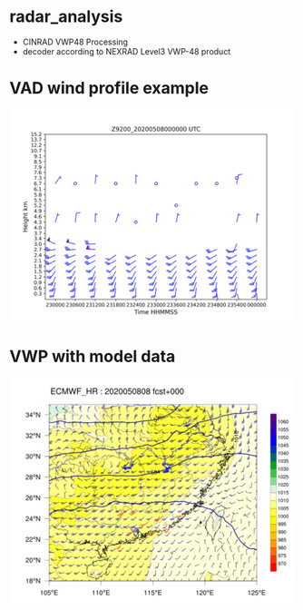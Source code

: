 # radar_analysis
- CINRAD VWP48 Processing
- decoder according to NEXRAD Level3 VWP-48 product


# VAD wind profile example
![VWP](./figs/VWP_Z9200_20200508000000.png)

# VWP with model data
![VWP](./figs/vwp_x_model.jpg)